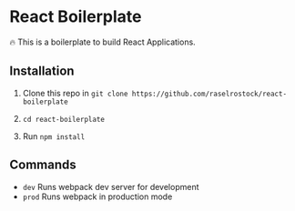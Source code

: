 # React Boilerplate

:fire: This is a boilerplate to build React Applications.

## Installation

1. Clone this repo in `git clone https://github.com/raselrostock/react-boilerplate`

2. `cd react-boilerplate`

3. Run `npm install`

## Commands

- `dev` Runs webpack dev server for development
- `prod` Runs webpack in production mode